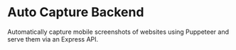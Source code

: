 # Auto Capture Backend

Automatically capture mobile screenshots of websites using Puppeteer and serve them via an Express API.
